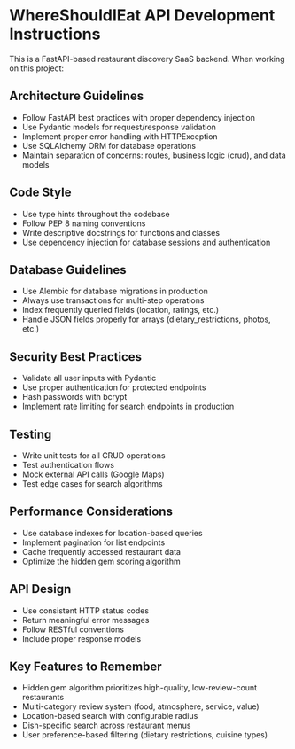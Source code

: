 <!-- Use this file to provide workspace-specific custom instructions to Copilot. For more details, visit https://code.visualstudio.com/docs/copilot/copilot-customization#_use-a-githubcopilotinstructionsmd-file -->

# WhereShouldIEat API Development Instructions

This is a FastAPI-based restaurant discovery SaaS backend. When working on this project:

## Architecture Guidelines
- Follow FastAPI best practices with proper dependency injection
- Use Pydantic models for request/response validation
- Implement proper error handling with HTTPException
- Use SQLAlchemy ORM for database operations
- Maintain separation of concerns: routes, business logic (crud), and data models

## Code Style
- Use type hints throughout the codebase
- Follow PEP 8 naming conventions
- Write descriptive docstrings for functions and classes
- Use dependency injection for database sessions and authentication

## Database Guidelines
- Use Alembic for database migrations in production
- Always use transactions for multi-step operations
- Index frequently queried fields (location, ratings, etc.)
- Handle JSON fields properly for arrays (dietary_restrictions, photos, etc.)

## Security Best Practices
- Validate all user inputs with Pydantic
- Use proper authentication for protected endpoints
- Hash passwords with bcrypt
- Implement rate limiting for search endpoints in production

## Testing
- Write unit tests for all CRUD operations
- Test authentication flows
- Mock external API calls (Google Maps)
- Test edge cases for search algorithms

## Performance Considerations
- Use database indexes for location-based queries
- Implement pagination for list endpoints
- Cache frequently accessed restaurant data
- Optimize the hidden gem scoring algorithm

## API Design
- Use consistent HTTP status codes
- Return meaningful error messages
- Follow RESTful conventions
- Include proper response models

## Key Features to Remember
- Hidden gem algorithm prioritizes high-quality, low-review-count restaurants
- Multi-category review system (food, atmosphere, service, value)
- Location-based search with configurable radius
- Dish-specific search across restaurant menus
- User preference-based filtering (dietary restrictions, cuisine types)
